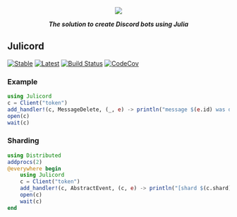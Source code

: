 <div align="center">
        <p> <img src="https://i.imgur.com/xRvoaDG.png"/> </p>
        <p><i><b>The solution to create Discord bots using Julia</b></i></p>
</div>

## Julicord

[![Stable](https://img.shields.io/badge/docs-stable-blue.svg)](https://purgepj.github.io/Julicord/stable)
[![Latest](https://img.shields.io/badge/docs-latest-blue.svg)](https://purgepj.github.io/Julicord/latest)
[![Build Status](https://travis-ci.com/PurgePJ/Julicord.svg?branch=master)](https://travis-ci.com/PurgePJ/Julicord)
[![CodeCov](https://codecov.io/gh/PurgePJ/Julicord/branch/master/graph/badge.svg)](https://codecov.io/gh/PurgePJ/Julicord)

### Example

```julia
using Julicord
c = Client("token")
add_handler!(c, MessageDelete, (_, e) -> println("message $(e.id) was deleted"))
open(c)
wait(c)
```
### Sharding

```julia
using Distributed
addprocs(2)
@everywhere begin
    using Julicord
    c = Client("token")
    add_handler!(c, AbstractEvent, (c, e) -> println("[shard $(c.shard)] received $(typeof(e))"))
    open(c)
    wait(c)
end
```
